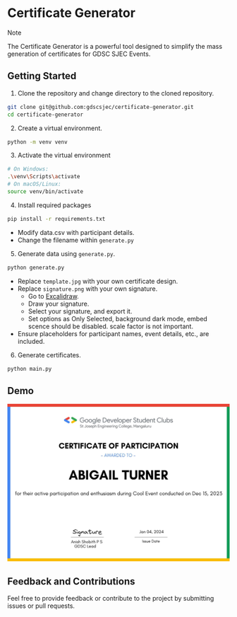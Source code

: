 # Certificate Generator

> [!NOTE]
> The Certificate Generator is a powerful tool designed to simplify the mass generation of certificates for GDSC SJEC Events.

## Getting Started

1. Clone the repository and change directory to the cloned repository.
```bash
git clone git@github.com:gdscsjec/certificate-generator.git
cd certificate-generator
```

2. Create a virtual environment.
```bash
python -m venv venv
```

3. Activate the virtual environment
```bash
# On Windows:
.\venv\Scripts\activate
# On macOS/Linux:
source venv/bin/activate
```

4. Install required packages
```bash
pip install -r requirements.txt
```
- Modify data.csv with participant details.
- Change the filename within `generate.py`

5. Generate data using `generate.py`.
```bash
python generate.py
```

- Replace `template.jpg` with your own certificate design.
- Replace `signature.png` with your own signature.
  - Go to [Excalidraw](https://excalidraw.com/).
  - Draw your signature.
  - Select your signature, and export it.
  - Set options as Only Selected, background dark mode, embed scence should be disabled. scale factor is not important.
- Ensure placeholders for participant names, event details, etc., are included.

6. Generate certificates.
```bash
python main.py
```

## Demo
![Demo](https://raw.githubusercontent.com/gdscsjec/certificate-generator/main/misc/Abigail_Turner_Certificate.jpg)
## Feedback and Contributions
Feel free to provide feedback or contribute to the project by submitting issues or pull requests.